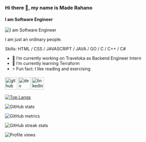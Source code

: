### Hi there 👋, my name is Made Rahano
#### I am Software Engineer
![I am Software Engineer](https://arturssmirnovs.github.io/github-profile-readme-generator/images/banner.png)

I am just an ordinary people.

Skills: HTML / CSS / JAVASCRIPT / JAVA / GO / C / C++ / C#

- 🔭 I’m currently working on Traveloka as Backend Engineer Intern 
- 🌱 I’m currently learning Terraform 
- ⚡ Fun fact: I like reading and exercising 


[<img src='https://cdn.jsdelivr.net/npm/simple-icons@3.0.1/icons/github.svg' alt='github' height='40'>](https://github.com/maderahano)  [<img src='https://cdn.jsdelivr.net/npm/simple-icons@3.0.1/icons/dev-dot-to.svg' alt='dev' height='40'>](https://dev.to/https://dev.to/maderahano)  [<img src='https://cdn.jsdelivr.net/npm/simple-icons@3.0.1/icons/linkedin.svg' alt='linkedin' height='40'>](https://www.linkedin.com/in/https://www.linkedin.com/in/made-rahano-satryani-widhi-7979461a1//)  

[![Top Langs](https://github-readme-stats.vercel.app/api/top-langs/?username=maderahano)](https://github.com/anuraghazra/github-readme-stats)

![GitHub stats](https://github-readme-stats.vercel.app/api?username=maderahano&show_icons=true&count_private=true)  

![GitHub metrics](https://metrics.lecoq.io/maderahano)  

![GitHub streak stats](https://github-readme-streak-stats.herokuapp.com/?user=maderahano)  

![Profile views](https://gpvc.arturio.dev/maderahano)  